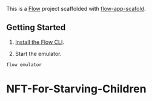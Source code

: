 This is a [Flow](http://onflow.org/) project scaffolded with [flow-app-scafold](https://github.com/onflow/flow-app-scaffold).

## Getting Started

1. [Install the Flow CLI](https://github.com/onflow/flow-cli).

2. Start the emulator.

```bash
flow emulator
```
# NFT-For-Starving-Children
